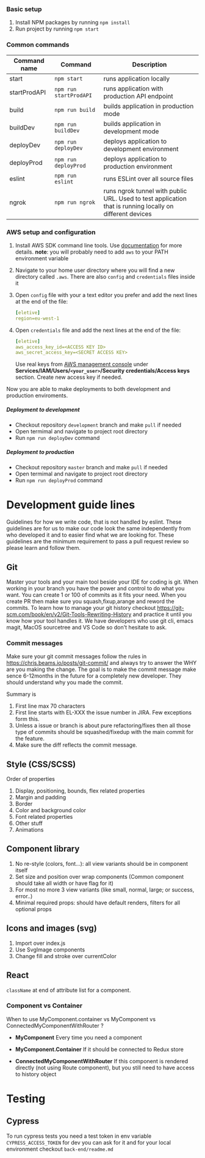 ### Basic setup

1. Install NPM packages by running `npm install`
2. Run project by running `npm start`

### Common commands

| Command name | Command | Description |
|---|---|---|
|start|`npm start`|runs application locally|
|startProdAPI|`npm run startProdAPI`|runs application with production API endpoint|
|build|`npm run build`|builds application in production mode|
|buildDev|`npm run buildDev`|builds application in development mode|
|deployDev|`npm run deployDev`|deploys application to development environment|
|deployProd|`npm run deployProd`|deploys application to production environment|
|eslint|`npm run eslint`|runs ESLint over all source files|
|ngrok|`npm run ngrok`|runs ngrok tunnel with public URL. Used to test application that is running locally on different devices|

### AWS setup and configuration

1. Install AWS SDK command line tools. Use [documentation](https://docs.aws.amazon.com/cli/latest/userguide/cli-chap-install.html) for more details.
  **note**: you will probably need to add `aws` to your PATH environment variable
2. Navigate to your home user directory where you will find a new directory called `.aws`. There are also `config` and `credentials` files inside it
3. Open `config` file with your a text editor you prefer and add the next lines at the end of the file:

    ```yaml
    [eletive]
    region=eu-west-1
    ```

4. Open `credentials` file and add the next lines at the end of the file:

    ```yaml
    [eletive]
    aws_access_key_id=<ACCESS KEY ID>
    aws_secret_access_key=<SECRET ACCESS KEY>
    ```

    Use real keys from [AWS management console](https://987667722076.signin.aws.amazon.com/console) under **Services/IAM/Users/`<your_user>`/Security credentials/Access keys** section. Create new access key if needed.

Now you are able to make deployments to both development and production enviroments.

##### Deployment to development
- Checkout repository `development` branch and make `pull` if needed
- Open termimal and navigate to project root directory
- Run `npm run deployDev` command

##### Deployment to production
- Checkout repository `master` branch and make `pull` if needed
- Open termimal and navigate to project root directory
- Run `npm run deployProd` command

# Development guide lines
Guidelines for how we write code, that is not handled by eslint. These guidelines are for us to make our code look the same independently from who developed it and to easier find what we are looking for.
These guidelines are the minimum requirement to pass a pull request review so please learn and follow them.

## Git
Master your tools and your main tool beside your IDE for coding is git. When working in your branch you have the power and control to do what you want. You can create 1 or 100 of commits as it fits your need. When you create PR then make sure you squash,fixup,arange and reword the commits.
To learn how to manage your git history checkout https://git-scm.com/book/en/v2/Git-Tools-Rewriting-History and practice it until you know how your tool handles it. We have developers who use git cli, emacs magit, MacOS sourcetree and VS Code so don't hesitate to ask.

### Commit messages
Make sure your git commit messages follow the rules in https://chris.beams.io/posts/git-commit/ and always try to answer the WHY are you making the change. The goal is to make the commit message make sence 6-12months in the future for a completely new developer. They should understand why you made the commit.

Summary is

1. First line max 70 characters
2. First line starts with EL-XXX the issue number in JIRA. Few exceptions form this.
3. Unless a issue or branch is about pure refactoring/fixes then all those type of commits should be squashed/fixedup with the main commit for the feature.
4. Make sure the diff reflects the commit message.

## Style (CSS/SCSS)

Order of properties

1. Display, positioning, bounds, flex related properties
2. Margin and padding
3. Border
4. Color and background color
5. Font related properties
6. Other stuff
7. Animations

## Component library
1. No re-style (colors, font...): all view variants should be in component itself
2. Set size and position over wrap components (Common component should take all width or have flag for it)
3. For most no more 3 view variants (like small, normal, large; or success, error..)
4. Minimal required props: should have default renders, filters for all optional props

## Icons and images (svg)
1. Import over index.js
2. Use SvgImage components
3. Change fill and stroke over currentColor

## React

`className` at end of attribute list for a component.

### Component vs Container
When to use MyComponent.container vs MyComponent vs ConnectedMyComponentWithRouter ?

- **MyComponent**
  Every time you need a component

- **MyComponent.Container**
  If it should be connected to Redux store

- **ConnectedMyComponentWithRouter**
  If this component is rendered directly (not using Route component), but you still need to have access to history object

# Testing

## Cypress
To run cypress tests you need a test token in env variable `CYPRESS_ACCESS_TOKEN` for dev you can ask for it and for your local environment checkout `back-end/readme.md`
